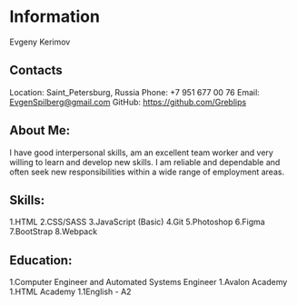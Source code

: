 # **Information**
Evgeny Kerimov
## **Contacts**
Location: Saint_Petersburg, Russia
Phone: +7 951 677 00 76
Email: EvgenSpilberg@gmail.com
GitHub: https://github.com/Greblips
## **About Me:**
I have good interpersonal skills, am an excellent team worker and very willing to learn and develop new skills.
I am reliable and dependable and often seek new responsibilities within a wide range of employment areas.

## **Skills:**
1.HTML
2.CSS/SASS
3.JavaScript (Basic)
4.Git
5.Photoshop
6.Figma
7.BootStrap
8.Webpack


## **Education:**
1.Computer Engineer and Automated Systems Engineer
1.Avalon Academy
1.HTML Academy
1.1English - A2 